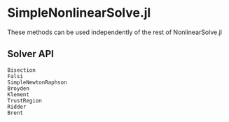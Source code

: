 # SimpleNonlinearSolve.jl

These methods can be used independently of the rest of NonlinearSolve.jl

## Solver API

```@docs
Bisection
Falsi
SimpleNewtonRaphson
Broyden
Klement
TrustRegion
Ridder
Brent
```
